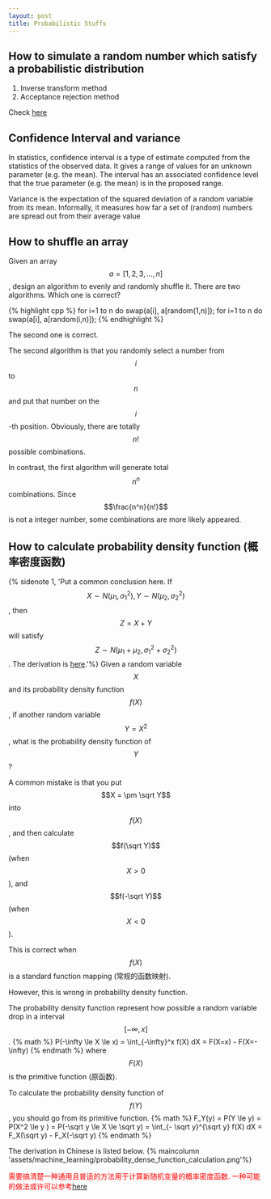 ```yaml
---
layout: post
title: Probabilistic Stuffs
---
```


## How to simulate a random number which satisfy a probabilistic distribution 
1. Inverse transform method
2. Acceptance rejection method

Check [here](http://blog.codinglabs.org/articles/methods-for-generating-random-number-distributions.html)


## Confidence Interval and variance
In statistics, confidence interval is a type of estimate computed from the statistics of the observed data. 
It gives a range of values for an unknown parameter (e.g. the mean). 
The interval has an associated confidence level that the true parameter (e.g. the mean) is in the proposed range.

Variance is the expectation of the squared deviation of a random variable from its mean. 
Informally, it measures how far a set of (random) numbers are spread out from their average value




## How to shuffle an array
Given an array $$a = [1,2,3,...,n]$$, design an algorithm to evenly and randomly shuffle it.
There are two algorithms. Which one is correct?

{% highlight cpp %} 
for i=1 to n do swap(a[i], a[random(1,n)]);
for i=1 to n do swap(a[i], a[random(i,n)]);
{% endhighlight %}

The second one is correct.

The second algorithm is that you randomly select a number from $$i$$ to $$n$$ and put that number on the $$i$$-th position.
Obviously, there are totally $$n!$$ possible combinations.

In contrast, the first algorithm will generate total $$n^n$$ combinations. Since $$\frac{n^n}{n!}$$ is not a integer number, some combinations are more likely appeared.


## How to calculate probability density function (概率密度函数)  
{% sidenote 1, 'Put a common conclusion here. If $$X \sim N(\mu_1, \sigma_1^2), Y \sim N(\mu_2, \sigma_2^2)$$, then $$Z=X+Y$$ will satisfy $$Z \sim N(\mu_1+\mu_2, \sigma_1^2+\sigma_2^2)$$. The derivation is [here](https://en.wikipedia.org/wiki/Sum_of_normally_distributed_random_variables).'%}
Given a random variable $$X$$ and its probability density function $$f(X)$$, if another random variable $$Y=X^2$$, what is the probability density function of $$Y$$?

A common mistake is that you put $$X = \pm \sqrt Y$$ into $$f(X)$$, and then calculate $$f(\sqrt Y)$$ (when $$X>0$$), and $$f(-\sqrt Y)$$ (when $$X<0$$).

This is correct when $$f(X)$$ is a standard function mapping (常规的函数映射).

However, this is wrong in probability density function.

The probability density function represent how possible a random variable drop in a interval $$[-\infty, x]$$.
{% math %}
P(-\infty \le X \le x) = \int_{-\infty}^x f(X) dX = F(X=x) - F(X=-\infty)
{% endmath %}
where $$F(X)$$ is the primitive function (原函数).

To calculate the probability density function of $$f(Y)$$, you should go from its primitive function.
{% math %}
F_Y(y) = P(Y \le y) = P(X^2 \le y ) = P(-\sqrt y \le X \le \sqrt y) = \int_{- \sqrt y}^{\sqrt y} f(X) dX = F_X(\sqrt y) - F_X(-\sqrt y)
{% endmath %}


The derivation in Chinese is listed below.
{% maincolumn 'assets/machine_learning/probability_dense_function_calculation.png'%}

<span style="color:red"> 需要搞清楚一种通用且普适的方法用于计算新随机变量的概率密度函数. 一种可能的做法或许可以参考[here](https://www.zhihu.com/question/37400689)</span>
